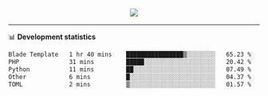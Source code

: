 <h3 align="center">
  <a href="https://github.com/hwalker928">
      <img src="https://github-profile-trophy.vercel.app/?username=hwalker928&no-bg=true&no-frame=true">
  </a>
</h3>


<hr>

📊 **Development statistics**

<!--START_SECTION:waka-->

```txt
Blade Template   1 hr 40 mins    ████████████████▒░░░░░░░░   65.23 %
PHP              31 mins         █████░░░░░░░░░░░░░░░░░░░░   20.42 %
Python           11 mins         ██░░░░░░░░░░░░░░░░░░░░░░░   07.49 %
Other            6 mins          █░░░░░░░░░░░░░░░░░░░░░░░░   04.37 %
TOML             2 mins          ▒░░░░░░░░░░░░░░░░░░░░░░░░   01.57 %
```

<!--END_SECTION:waka-->
